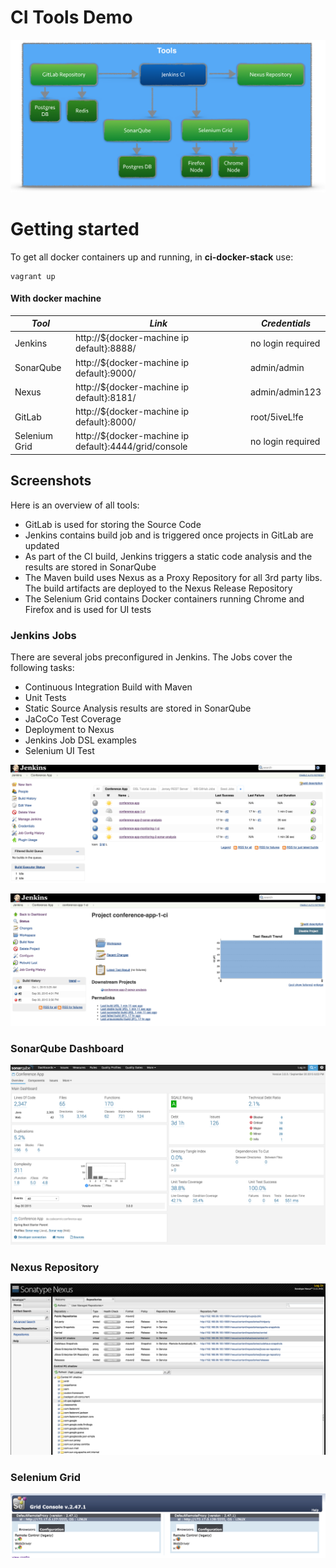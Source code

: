 # CI Tools Demo

![Docker CI Tools](screenshots/docker-ci-tools.png)

# Getting started

To get all docker containers up and running, in __ci-docker-stack__ use:

```
vagrant up
```
#### With docker machine

| *Tool* | *Link* | *Credentials* |
| ------------- | ------------- | ------------- |
| Jenkins | http://${docker-machine ip default}:8888/ | no login required |
| SonarQube | http://${docker-machine ip default}:9000/ | admin/admin |
| Nexus | http://${docker-machine ip default}:8181/ | admin/admin123 |
| GitLab | http://${docker-machine ip default}:8000/ | root/5iveL!fe |
| Selenium Grid | http://${docker-machine ip default}:4444/grid/console | no login required |

## Screenshots

Here is an overview of all tools:

- GitLab is used for storing the Source Code
- Jenkins contains build job and is triggered once projects in GitLab are updated
- As part of the CI build, Jenkins triggers a static code analysis and the results are stored in SonarQube
- The Maven build uses Nexus as a Proxy Repository for all 3rd party libs. The build artifacts are deployed to the Nexus Release Repository
- The Selenium Grid contains Docker containers running Chrome and Firefox and is used for UI tests

### Jenkins Jobs

There are several jobs preconfigured in Jenkins.
The Jobs cover the following tasks:

- Continuous Integration Build with Maven
- Unit Tests
- Static Source Analysis results are stored in SonarQube
- JaCoCo Test Coverage
- Deployment to Nexus
- Jenkins Job DSL examples
- Selenium UI Test

![Conference App Jobs](screenshots/jenkins-jobs-1.png)

![Conference App CI Job](screenshots/jenkins-jobs-2-conference-app-ci.png)

### SonarQube Dashboard

![Jenkins Jobs](screenshots/sonar-analysis-conference-app.png)

### Nexus Repository

![Nexus Proxy Repository](screenshots/nexus.png)

### Selenium Grid

![Selenium Grid](screenshots/selenium-grid.png)
